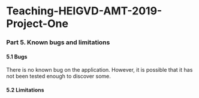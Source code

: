 # Teaching-HEIGVD-AMT-2019-Project-One

### Part 5. Known bugs and limitations

#### 5.1 Bugs 

There is no known bug on the application. However, it is possible that it has not been tested enough to discover some.

#### 5.2 Limitations



